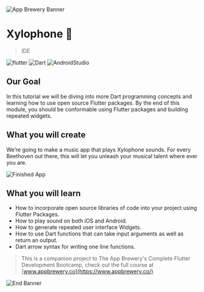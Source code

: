 ![App Brewery Banner](https://github.com/londonappbrewery/Images/blob/master/AppBreweryBanner.png)


# Xylophone 🎹

> IDE

![flutter](https://img.shields.io/badge/Flutter-1.12.13+hotfix.5-blue)
![Dart](https://img.shields.io/badge/Dart-2.7.0-orange)
![AndroidStudio](https://img.shields.io/badge/AndroidStudio-3.5.3-green)

## Our Goal

In this tutorial we will be diving into more Dart programming concepts and learning how to use open source Flutter packages. By the end of this module, you should be conformable using Flutter packages and building repeated widgets.


## What you will create

We’re going to make a music app that plays Xylophone sounds. For every Beethoven out there, this will let you unleash your musical talent where ever you are. 

![Finished App](https://github.com/londonappbrewery/Images/blob/master/xylophone-flutter.png)

## What you will learn

- How to incorporate open source libraries of code into your project using Flutter Packages.
- How to play sound on both iOS and Android.
- How to generate repeated user interface Widgets.
- How to use Dart functions that can take input arguments as well as return an output.
- Dart arrow syntax for writing one line functions.

>This is a companion project to The App Brewery's Complete Flutter Development Bootcamp, check out the full course at [www.appbrewery.co](https://www.appbrewery.co/)

![End Banner](https://github.com/londonappbrewery/Images/blob/master/readme-end-banner.png)

